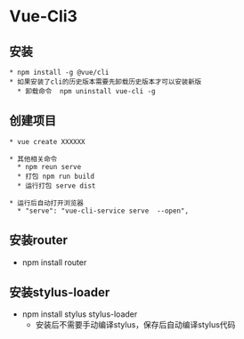 # Vue-Cli3
## 安装
    * npm install -g @vue/cli
    * 如果安装了cli的历史版本需要先卸载历史版本才可以安装新版
      * 卸载命令  npm uninstall vue-cli -g
## 创建项目
    * vue create XXXXXX

    * 其他相关命令
      * npm reun serve
      * 打包 npm run build
      * 运行打包 serve dist

    * 运行后自动打开浏览器 
      * "serve": "vue-cli-service serve  --open",

## 安装router
 * npm install router

## 安装stylus-loader
  * npm install stylus stylus-loader
    * 安装后不需要手动编译stylus，保存后自动编译stylus代码

